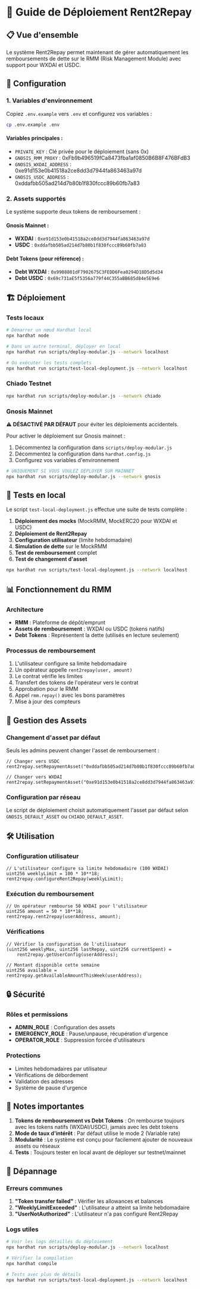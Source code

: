 # 🚀 Guide de Déploiement Rent2Repay

## 📋 Vue d'ensemble

Le système Rent2Repay permet maintenant de gérer automatiquement les remboursements de dette sur le RMM (Risk Management Module) avec support pour WXDAI et USDC.

## 🔧 Configuration

### 1. Variables d'environnement

Copiez `.env.example` vers `.env` et configurez vos variables :

```bash
cp .env.example .env
```

#### Variables principales :
- `PRIVATE_KEY` : Clé privée pour le déploiement (sans 0x)
- `GNOSIS_RMM_PROXY` : 0xFb9b496519fCa8473fba1af0850B6B8F476BFdB3
- `GNOSIS_WXDAI_ADDRESS` : 0xe91d153e0b41518a2ce8dd3d7944fa863463a97d
- `GNOSIS_USDC_ADDRESS` : 0xddafbb505ad214d7b80b1f830fccc89b60fb7a83

### 2. Assets supportés

Le système supporte deux tokens de remboursement :

#### Gnosis Mainnet :
- **WXDAI** : `0xe91d153e0b41518a2ce8dd3d7944fa863463a97d`
- **USDC** : `0xddafbb505ad214d7b80b1f830fccc89b60fb7a83`

#### Debt Tokens (pour référence) :
- **Debt WXDAI** : `0x9908801dF7902675C3FEDD6Fea0294D18D5d5d34`
- **Debt USDC** : `0x69c731aE5f5356a779f44C355aBB685d84e5E9e6`

## 🏗️ Déploiement

### Tests locaux

```bash
# Démarrer un nœud Hardhat local
npx hardhat node

# Dans un autre terminal, déployer en local
npx hardhat run scripts/deploy-modular.js --network localhost

# Ou exécuter les tests complets
npx hardhat run scripts/test-local-deployment.js --network localhost
```

### Chiado Testnet

```bash
npx hardhat run scripts/deploy-modular.js --network chiado
```

### Gnosis Mainnet

⚠️ **DÉSACTIVÉ PAR DÉFAUT** pour éviter les déploiements accidentels.

Pour activer le déploiement sur Gnosis mainnet :
1. Décommentez la configuration dans `scripts/deploy-modular.js`
2. Décommentez la configuration dans `hardhat.config.js`
3. Configurez vos variables d'environnement

```bash
# UNIQUEMENT SI VOUS VOULEZ DÉPLOYER SUR MAINNET
npx hardhat run scripts/deploy-modular.js --network gnosis
```

## 🧪 Tests en local

Le script `test-local-deployment.js` effectue une suite de tests complète :

1. **Déploiement des mocks** (MockRMM, MockERC20 pour WXDAI et USDC)
2. **Déploiement de Rent2Repay**
3. **Configuration utilisateur** (limite hebdomadaire)
4. **Simulation de dette** sur le MockRMM
5. **Test de remboursement** complet
6. **Test de changement d'asset**

```bash
npx hardhat run scripts/test-local-deployment.js --network localhost
```

## 📊 Fonctionnement du RMM

### Architecture
- **RMM** : Plateforme de dépôt/emprunt
- **Assets de remboursement** : WXDAI ou USDC (tokens natifs)
- **Debt Tokens** : Représentent la dette (utilisés en lecture seulement)

### Processus de remboursement
1. L'utilisateur configure sa limite hebdomadaire
2. Un opérateur appelle `rent2repay(user, amount)`
3. Le contrat vérifie les limites
4. Transfert des tokens de l'opérateur vers le contrat
5. Approbation pour le RMM
6. Appel `rmm.repay()` avec les bons paramètres
7. Mise à jour des compteurs

## 🔄 Gestion des Assets

### Changement d'asset par défaut

Seuls les admins peuvent changer l'asset de remboursement :

```solidity
// Changer vers USDC
rent2repay.setRepaymentAsset("0xddafbb505ad214d7b80b1f830fccc89b60fb7a83");

// Changer vers WXDAI  
rent2repay.setRepaymentAsset("0xe91d153e0b41518a2ce8dd3d7944fa863463a97d");
```

### Configuration par réseau

Le script de déploiement choisit automatiquement l'asset par défaut selon `GNOSIS_DEFAULT_ASSET` ou `CHIADO_DEFAULT_ASSET`.

## 🛠️ Utilisation

### Configuration utilisateur

```solidity
// L'utilisateur configure sa limite hebdomadaire (100 WXDAI)
uint256 weeklyLimit = 100 * 10**18;
rent2repay.configureRent2Repay(weeklyLimit);
```

### Exécution du remboursement

```solidity
// Un opérateur rembourse 50 WXDAI pour l'utilisateur
uint256 amount = 50 * 10**18;
rent2repay.rent2repay(userAddress, amount);
```

### Vérifications

```solidity
// Vérifier la configuration de l'utilisateur
(uint256 weeklyMax, uint256 lastRepay, uint256 currentSpent) = 
    rent2repay.getUserConfig(userAddress);

// Montant disponible cette semaine
uint256 available = rent2repay.getAvailableAmountThisWeek(userAddress);
```

## 🔒 Sécurité

### Rôles et permissions
- **ADMIN_ROLE** : Configuration des assets
- **EMERGENCY_ROLE** : Pause/unpause, récupération d'urgence
- **OPERATOR_ROLE** : Suppression forcée d'utilisateurs

### Protections
- Limites hebdomadaires par utilisateur
- Vérifications de débordement
- Validation des adresses
- Système de pause d'urgence

## 📝 Notes importantes

1. **Tokens de remboursement vs Debt Tokens** : On rembourse toujours avec les tokens natifs (WXDAI/USDC), jamais avec les debt tokens
2. **Mode de taux d'intérêt** : Par défaut utilise le mode 2 (Variable rate)
3. **Modularité** : Le système est conçu pour facilement ajouter de nouveaux assets ou réseaux
4. **Tests** : Toujours tester en local avant de déployer sur testnet/mainnet

## 🐛 Dépannage

### Erreurs communes

1. **"Token transfer failed"** : Vérifier les allowances et balances
2. **"WeeklyLimitExceeded"** : L'utilisateur a atteint sa limite hebdomadaire
3. **"UserNotAuthorized"** : L'utilisateur n'a pas configuré Rent2Repay

### Logs utiles

```bash
# Voir les logs détaillés du déploiement
npx hardhat run scripts/deploy-modular.js --network localhost

# Vérifier la compilation
npx hardhat compile

# Tests avec plus de détails
npx hardhat run scripts/test-local-deployment.js --network localhost
``` 